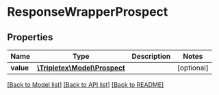 # ResponseWrapperProspect

## Properties
Name | Type | Description | Notes
------------ | ------------- | ------------- | -------------
**value** | [**\Tripletex\Model\Prospect**](Prospect.md) |  | [optional] 

[[Back to Model list]](../../README.md#documentation-for-models) [[Back to API list]](../../README.md#documentation-for-api-endpoints) [[Back to README]](../../README.md)


